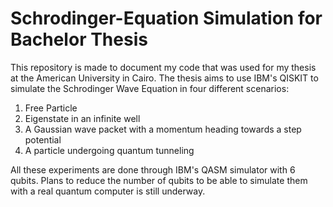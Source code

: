 # Schrodinger-Equation Simulation for Bachelor Thesis

This repository is made to document my code that was used for my thesis at the American University in Cairo.
The thesis aims to use IBM's QISKIT to simulate the Schrodinger Wave Equation in four different scenarios:
1. Free Particle
2. Eigenstate in an infinite well
3. A Gaussian wave packet with a momentum heading towards a step potential
4. A particle undergoing quantum tunneling

All these experiments are done through IBM's QASM simulator with 6 qubits. Plans to reduce the number of qubits to be able to simulate them with a real quantum computer is still underway.
